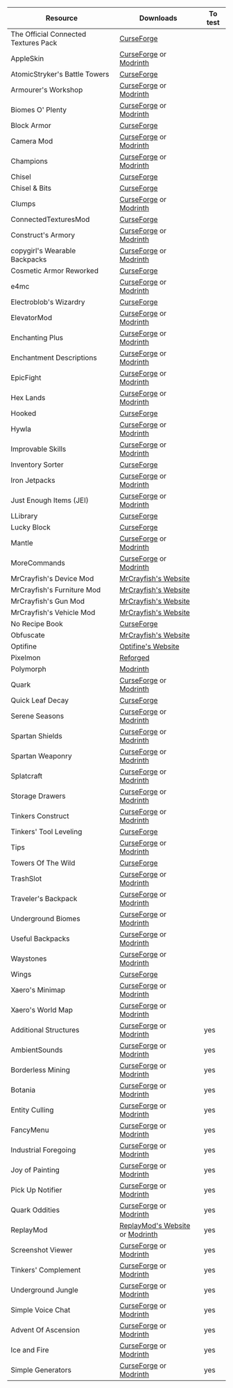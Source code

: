 |Resource|Downloads|To test|
|-|-|-|
|The Official Connected Textures Pack|[CurseForge](https://www.curseforge.com/minecraft/texture-packs/ctp)|
|AppleSkin|[CurseForge](https://www.curseforge.com/minecraft/mc-mods/appleskin) or [Modrinth](https://modrinth.com/mod/appleskin)|
|AtomicStryker's Battle Towers|[CurseForge](https://www.curseforge.com/minecraft/mc-mods/atomicstrykers-battle-towers)|
|Armourer's Workshop|[CurseForge](https://www.curseforge.com/minecraft/mc-mods/armourers-workshop) or [Modrinth](https://modrinth.com/mod/armourers-workshop)|
|Biomes O' Plenty|[CurseForge](https://www.curseforge.com/minecraft/mc-mods/biomes-o-plenty) or [Modrinth](https://modrinth.com/mod/biomes-o-plenty)|
|Block Armor|[CurseForge](https://www.curseforge.com/minecraft/mc-mods/block-armor)|
|Camera Mod|[CurseForge](https://www.curseforge.com/minecraft/mc-mods/camera-mod) or [Modrinth](https://modrinth.com/mod/camera-mod)|
|Champions|[CurseForge](https://www.curseforge.com/minecraft/mc-mods/champions) or [Modrinth](https://modrinth.com/mod/champions)|
|Chisel|[CurseForge](https://www.curseforge.com/minecraft/mc-mods/chisel)|
|Chisel & Bits|[CurseForge](https://www.curseforge.com/minecraft/mc-mods/chisels-bits)|
|Clumps|[CurseForge](https://www.curseforge.com/minecraft/mc-mods/clumps) or [Modrinth](https://modrinth.com/mod/clumps)|
|ConnectedTexturesMod|[CurseForge](https://www.curseforge.com/minecraft/mc-mods/ctm)|
|Construct's Armory|[CurseForge](https://www.curseforge.com/minecraft/mc-mods/constructs-armory) or [Modrinth](https://modrinth.com/mod/constructs-armory)|
|copygirl's Wearable Backpacks|[CurseForge](https://www.curseforge.com/minecraft/mc-mods/wearable-backpacks) or [Modrinth](https://modrinth.com/mod/wearablebackpacks)|
|Cosmetic Armor Reworked|[CurseForge](https://www.curseforge.com/minecraft/mc-mods/cosmetic-armor-reworked)|
|e4mc|[CurseForge](https://www.curseforge.com/minecraft/mc-mods/e4mc) or [Modrinth](https://modrinth.com/mod/e4mc)|
|Electroblob's Wizardry|[CurseForge](https://www.curseforge.com/minecraft/mc-mods/electroblobs-wizardry)|
|ElevatorMod|[CurseForge](https://www.curseforge.com/minecraft/mc-mods/openblocks-elevator) or [Modrinth](https://modrinth.com/mod/elevatormod)|
|Enchanting Plus|[CurseForge](https://www.curseforge.com/minecraft/mc-mods/enchanting-plus) or [Modrinth](https://modrinth.com/mod/enchanting-plus)|
|Enchantment Descriptions|[CurseForge](https://www.curseforge.com/minecraft/mc-mods/enchantment-descriptions) or [Modrinth](https://modrinth.com/mod/enchantment-descriptions)|
|EpicFight|[CurseForge](https://www.curseforge.com/minecraft/mc-mods/epic-fight-mod) or [Modrinth](https://modrinth.com/mod/epic-fight)|
|Hex Lands|[CurseForge](https://www.curseforge.com/minecraft/mc-mods/hex-lands) or [Modrinth](https://modrinth.com/mod/hexlands)|
|Hooked|[CurseForge](https://www.curseforge.com/minecraft/mc-mods/hooked)|
|Hywla|[CurseForge](https://www.curseforge.com/minecraft/mc-mods/hwyla) or [Modrinth](https://modrinth.com/mod/hwyla)|
|Improvable Skills|[CurseForge](https://www.curseforge.com/minecraft/mc-mods/improvable-skills) or [Modrinth](https://modrinth.com/mod/improvable-skills)|
|Inventory Sorter|[CurseForge](https://www.curseforge.com/minecraft/mc-mods/inventory-sorter)|
|Iron Jetpacks|[CurseForge](https://www.curseforge.com/minecraft/mc-mods/iron-jetpacks) or [Modrinth](https://modrinth.com/mod/iron-jetpacks)|
|Just Enough Items (JEI)|[CurseForge](https://www.curseforge.com/minecraft/mc-mods/jei) or [Modrinth](https://modrinth.com/mod/jei)|
|LLibrary|[CurseForge](https://www.curseforge.com/minecraft/mc-mods/llibrary)|
|Lucky Block|[CurseForge](https://www.curseforge.com/minecraft/mc-mods/lucky-block)|
|Mantle|[CurseForge](https://www.curseforge.com/minecraft/mc-mods/mantle) or [Modrinth](https://modrinth.com/mod/mantle)|
|MoreCommands|[CurseForge](https://www.curseforge.com/minecraft/mc-mods/morecommands) or [Modrinth](https://modrinth.com/mod/morecommands)|
|MrCrayfish's Device Mod|[MrCrayfish's Website](https://mrcrayfish.com/mods/cdm)|
|MrCrayfish's Furniture Mod|[MrCrayfish's Website](https://mrcrayfish.com/mods/cfm)|
|MrCrayfish's Gun Mod|[MrCrayfish's Website](https://mrcrayfish.com/mods/cgm)|
|MrCrayfish's Vehicle Mod|[MrCrayfish's Website](https://mrcrayfish.com/mods/vehicle)|
|No Recipe Book|[CurseForge](https://www.curseforge.com/minecraft/mc-mods/no-recipe-book)|
|Obfuscate|[MrCrayfish's Website](https://mrcrayfish.com/mods/obfuscate)|
|Optifine|[Optifine's Website](https://optifine.net)|
|Pixelmon|[Reforged](https://reforged.gg)|
|Polymorph|[Modrinth](https://modrinth.com/mod/polymorph)|
|Quark|[CurseForge](https://www.curseforge.com/minecraft/mc-mods/quark) or [Modrinth](https://modrinth.com/mod/quark)|
|Quick Leaf Decay|[CurseForge](https://www.curseforge.com/minecraft/mc-mods/quick-leaf-decay)|
|Serene Seasons|[CurseForge](https://www.curseforge.com/minecraft/mc-mods/serene-seasons) or [Modrinth](https://modrinth.com/mod/serene-seasons)|
|Spartan Shields|[CurseForge](https://www.curseforge.com/minecraft/mc-mods/spartan-shields) or [Modrinth](https://modrinth.com/mod/spartan-shields)|
|Spartan Weaponry|[CurseForge](https://www.curseforge.com/minecraft/mc-mods/spartan-weaponry) or [Modrinth](https://modrinth.com/mod/spartan-weaponry)|
|Splatcraft|[CurseForge](https://www.curseforge.com/minecraft/mc-mods/splatcraft) or [Modrinth](https://modrinth.com/mod/splatcraft)|
|Storage Drawers|[CurseForge](https://www.curseforge.com/minecraft/mc-mods/storage-drawers) or [Modrinth](https://modrinth.com/mod/storagedrawers)|
|Tinkers Construct|[CurseForge](https://www.curseforge.com/minecraft/mc-mods/tinkers-construct) or [Modrinth](https://modrinth.com/mod/tinkers-construct)|
|Tinkers' Tool Leveling|[CurseForge](https://www.curseforge.com/minecraft/mc-mods/tinkers-tool-leveling)|
|Tips|[CurseForge](https://www.curseforge.com/minecraft/mc-mods/tips) or [Modrinth](https://modrinth.com/mod/tips)|
|Towers Of The Wild|[CurseForge](https://www.curseforge.com/minecraft/mc-mods/towers-of-the-wild)|
|TrashSlot|[CurseForge](https://www.curseforge.com/minecraft/mc-mods/trashslot) or [Modrinth](https://modrinth.com/mod/trashslot)|
|Traveler's Backpack|[CurseForge](https://www.curseforge.com/minecraft/mc-mods/travelers-backpack) or [Modrinth](https://modrinth.com/mod/travelersbackpack)|
|Underground Biomes|[CurseForge](https://www.curseforge.com/minecraft/mc-mods/underground-biomes) or [Modrinth](https://modrinth.com/mod/underground-biomes)|
|Useful Backpacks|[CurseForge](https://www.curseforge.com/minecraft/mc-mods/useful-backpacks) or [Modrinth](https://modrinth.com/mod/useful-backpacks)|
|Waystones|[CurseForge](https://www.curseforge.com/minecraft/mc-mods/waystones) or [Modrinth](https://modrinth.com/mod/waystones)|
|Wings|[CurseForge](https://www.curseforge.com/minecraft/mc-mods/wings)|
|Xaero's Minimap|[CurseForge](https://www.curseforge.com/minecraft/mc-mods/xaeros-minimap) or [Modrinth](https://modrinth.com/mod/xaeros-minimap)|
|Xaero's World Map|[CurseForge](https://www.curseforge.com/minecraft/mc-mods/xaeros-world-map) or [Modrinth](https://modrinth.com/mod/xaeros-world-map)|
|Additional Structures|[CurseForge](https://www.curseforge.com/minecraft/mc-mods/additional-structures) or [Modrinth](https://modrinth.com/mod/additional-structures)|yes|
|AmbientSounds|[CurseForge](https://www.curseforge.com/minecraft/mc-mods/ambientsounds) or [Modrinth](https://modrinth.com/mod/ambientsounds)|yes|
|Borderless Mining|[CurseForge](https://www.curseforge.com/minecraft/mc-mods/borderless-mining) or [Modrinth](https://modrinth.com/mod/borderless-mining)|yes|
|Botania|[CurseForge](https://www.curseforge.com/minecraft/mc-mods/botania) or [Modrinth](https://modrinth.com/mod/botania)|yes|
|Entity Culling|[CurseForge](https://www.curseforge.com/minecraft/mc-mods/entityculling) or [Modrinth](https://modrinth.com/mod/entityculling)|yes|
|FancyMenu|[CurseForge](https://www.curseforge.com/minecraft/mc-mods/fancymenu) or [Modrinth](https://modrinth.com/mod/fancymenu)|yes|
|Industrial Foregoing|[CurseForge](https://www.curseforge.com/minecraft/mc-mods/industrial-foregoing) or [Modrinth](https://modrinth.com/mod/industrial-foregoing)|yes|
|Joy of Painting|[CurseForge](https://www.curseforge.com/minecraft/mc-mods/joy-of-painting) or [Modrinth](https://modrinth.com/mod/joy-of-painting)|yes|
|Pick Up Notifier|[CurseForge](https://www.curseforge.com/minecraft/mc-mods/pick-up-notifier) or [Modrinth](https://modrinth.com/mod/pick-up-notifier)|yes|
|Quark Oddities|[CurseForge](https://www.curseforge.com/minecraft/mc-mods/quark-oddities) or [Modrinth](https://modrinth.com/mod/quark-oddities)|yes|
|ReplayMod|[ReplayMod's Website](https://www.replaymod.com/) or [Modrinth](https://modrinth.com/mod/replaymod)|yes|
|Screenshot Viewer|[CurseForge](https://www.curseforge.com/minecraft/mc-mods/screenshot-viewer) or [Modrinth](https://modrinth.com/mod/screenshot-viewer)|yes|
|Tinkers' Complement|[CurseForge](https://www.curseforge.com/minecraft/mc-mods/tinkers-complement) or [Modrinth](https://modrinth.com/mod/tinkers-complement)|yes|
|Underground Jungle|[CurseForge](https://www.curseforge.com/minecraft/mc-mods/underground-jungle) or [Modrinth](https://modrinth.com/mod/underground-jungle)|yes|
|Simple Voice Chat|[CurseForge](https://www.curseforge.com/minecraft/mc-mods/simple-voice-chat) or [Modrinth](https://modrinth.com/plugin/simple-voice-chat)|yes|
|Advent Of Ascension|[CurseForge](https://www.curseforge.com/minecraft/mc-mods/advent-of-ascension-nevermine) or [Modrinth](https://modrinth.com/mod/adventofascension)|yes|
|Ice and Fire|[CurseForge](https://www.curseforge.com/minecraft/mc-mods/ice-and-fire-dragons) or [Modrinth](https://modrinth.com/mod/ice-and-fire-dragons)|yes|
|Simple Generators|[CurseForge](https://www.curseforge.com/minecraft/mc-mods/simple-generators) or [Modrinth](https://modrinth.com/mod/simple-generators)|yes|
